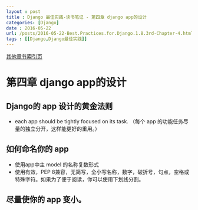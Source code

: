 ```yaml
---
layout : post
title : Django 最佳实践-读书笔记 - 第四章 django app的设计
categories: [Django] 
date : 2016-05-22
url: /posts/2016-05-22-Best.Practices.for.Django.1.8.3rd-Chapter-4.html 
tags : [[Django,Django最佳实践]]
---
```


[其他章节索引页](2016-05-22-Best.Practices.for.Django.1.8.3rd-Index.html)

# 第四章 django app的设计

## Django的 app 设计的黄金法则

- each app should be tightly focused on its task.
（每个 app 的功能任务尽量的独立分开，这样能更好的重用。）

## 如何命名你的 app 

- 使用app中主 model 的名称复数形式 
- 使用有效，PEP 8兼容，无简写，全小写名称，数字，破折号，句点，空格或特殊字符。如果为了便于阅读，你可以使用下划线分割。
<!-- more -->

## 尽量使你的 app 变小。

